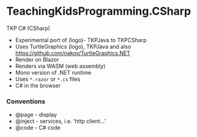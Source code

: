 # TeachingKidsProgramming.CSharp

TKP C# (CSharp)  

- Experimental port of (logo)- TKPJava to TKPCSharp  
- Uses TurtleGraphics (logo), TKPJava and also https://github.com/nakov/TurtleGraphics.NET
- Render on Blazor 
- Renders via WASM (web assembly)
- Mono version of .NET runtime  
- Uses `*.razor` or `*.cs` files  
- C# in the browser

### Conventions
- @page - display
- @inject - services, i.e. 'http client...'
- @code - C# code

